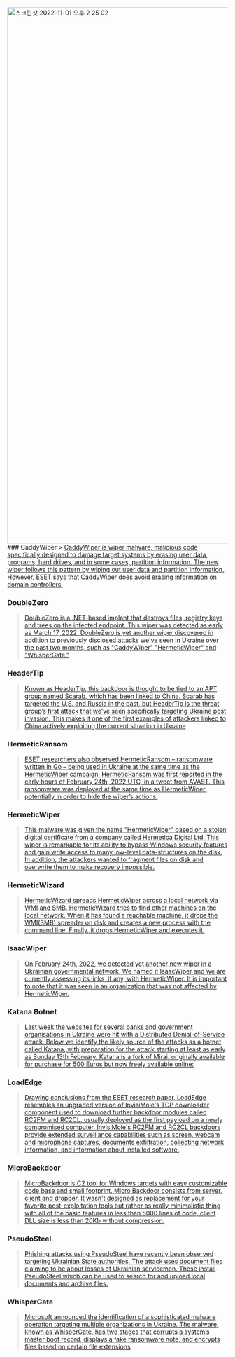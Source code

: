 <img width="1224" alt="스크린샷 2022-11-01 오후 2 25 02" src="https://user-images.githubusercontent.com/115598887/199164952-ccdada89-c4a6-47e5-8f0f-2e60b485d9b5.png">
### CaddyWiper
> <a href="https://www.zdnet.com/article/caddywiper-more-destructive-wiper-malware-strikes-ukrainian-targets/">CaddyWiper is wiper malware, malicious code specifically designed to damage target systems by erasing user data, programs, hard drives, and in some cases, partition information. 
The new wiper follows this pattern by wiping out user data and partition information. However, ESET says that CaddyWiper does avoid erasing information on domain controllers.</a>

### DoubleZero
> <a href="https://blog.talosintelligence.com/2022/03/threat-advisory-doublezero.html">DoubleZero is a .NET-based implant that destroys files, registry keys and trees on the infected endpoint. This wiper was detected as early as March 17, 2022. DoubleZero is yet another wiper discovered in addition to previously disclosed attacks we've seen in Ukraine over the past two months, such as "CaddyWiper" "HermeticWiper" and "WhisperGate."</a>

### HeaderTip
> <a href="https://blogs.blackberry.com/en/2022/04/threat-thursday-headertip-backdoor-shows-attackers-from-china-preying-on-ukraine.">Known as HeaderTip, this backdoor is thought to be tied to an APT group named Scarab, which has been linked to China. Scarab has targeted the U.S. and Russia in the past, but HeaderTip is the threat group’s first attack that we’ve seen specifically targeting Ukraine post invasion. This makes it one of the first examples of attackers linked to China actively exploiting the current situation in Ukraine</a>

### HermeticRansom
> <a href="https://www.welivesecurity.com/2022/03/01/isaacwiper-hermeticwizard-wiper-worm-targeting-ukraine/">ESET researchers also observed HermeticRansom – ransomware written in Go – being used in Ukraine at the same time as the HermeticWiper campaign. HermeticRansom was first reported in the early hours of February 24th, 2022 UTC, in a tweet from AVAST. This ransomware was deployed at the same time as HermeticWiper, potentially in order to hide the wiper’s actions.</a>

### HermeticWiper
> <a href="https://www.malwarebytes.com/blog/threat-intelligence/2022/03/hermeticwiper-a-detailed-analysis-of-the-destructive-malware-that-targeted-ukraine">This malware was given the name "HermeticWiper" based on a stolen digital certificate from a company called Hermetica Digital Ltd. This wiper is remarkable for its ability to bypass Windows security features and gain write access to many low-level data-structures on the disk. In addition, the attackers wanted to fragment files on disk and overwrite them to make recovery impossible.</a>

### HermeticWizard
> <a href="https://www.welivesecurity.com/2022/03/01/isaacwiper-hermeticwizard-wiper-worm-targeting-ukraine/">HermeticWizard spreads HermeticWiper across a local network via WMI and SMB. HermeticWizard tries to find other machines on the local network. When it has found a reachable machine, it drops the WMI(SMB) spreader on disk and creates a new process with the command line. Finally, it drops HermeticWiper and executes it.</a>

### IsaacWiper
> <a href="https://www.welivesecurity.com/2022/03/01/isaacwiper-hermeticwizard-wiper-worm-targeting-ukraine/">On February 24th, 2022, we detected yet another new wiper in a Ukrainian governmental network. We named it IsaacWiper and we are currently assessing its links, if any, with HermeticWiper. It is important to note that it was seen in an organization that was not affected by HermeticWiper.</a>

### Katana Botnet
> <a href="https://www.cadosecurity.com/technical-analysis-of-the-ddos-attacks-against-ukrainian-websites/">Last week the websites for several banks and government organisations in Ukraine were hit with a Distributed Denial-of-Service attack. Below we identify the likely source of the attacks as a botnet called Katana, with preparation for the attack starting at least as early as Sunday 13th February. Katana is a fork of Mirai, originally available for purchase for 500 Euros but now freely available online:</a>

### LoadEdge
> <a href="">Drawing conclusions from the ESET research paper, LoadEdge resembles an upgraded version of InvisiMole's TCP downloader component used to download further backdoor modules called RC2FM and RC2CL, usually deployed as the first payload on a newly compromised computer. InvisiMole's RC2FM and RC2CL backdoors provide extended surveillance capabilities such as screen, webcam and microphone captures, documents exfiltration, collecting network information, and information about installed software.</a>

### MicroBackdoor
> <a href="https://github.com/Cr4sh/MicroBackdoor">MicroBackdoor is C2 tool for Windows targets with easy customizable code base and small footprint. Micro Backdoor consists from server, client and dropper. It wasn't designed as replacement for your favorite post-exploitation tools but rather as really minimalistic thing with all of the basic features in less than 5000 lines of code, client DLL size is less than 20Kb without compression.</a>

### PseudoSteel
> <a href="https://www.broadcom.com/support/security-center/protection-bulletin#blta21a05bf729b4798_en-us">Phishing attacks using PseudoSteel have recently been observed targeting Ukrainian State authorities. The attack uses document files claiming to be about losses of Ukrainian servicemen. These install PseudoSteel which can be used to search for and upload local documents and archive files.</a>

### WhisperGate
> <a href="https://www.cisa.gov/uscert/ncas/alerts/aa22-057a"> Microsoft announced the identification of a sophisticated malware operation targeting multiple organizations in Ukraine. The malware, known as WhisperGate, has two stages that corrupts a system’s master boot record, displays a fake ransomware note, and encrypts files based on certain file extensions </a>
